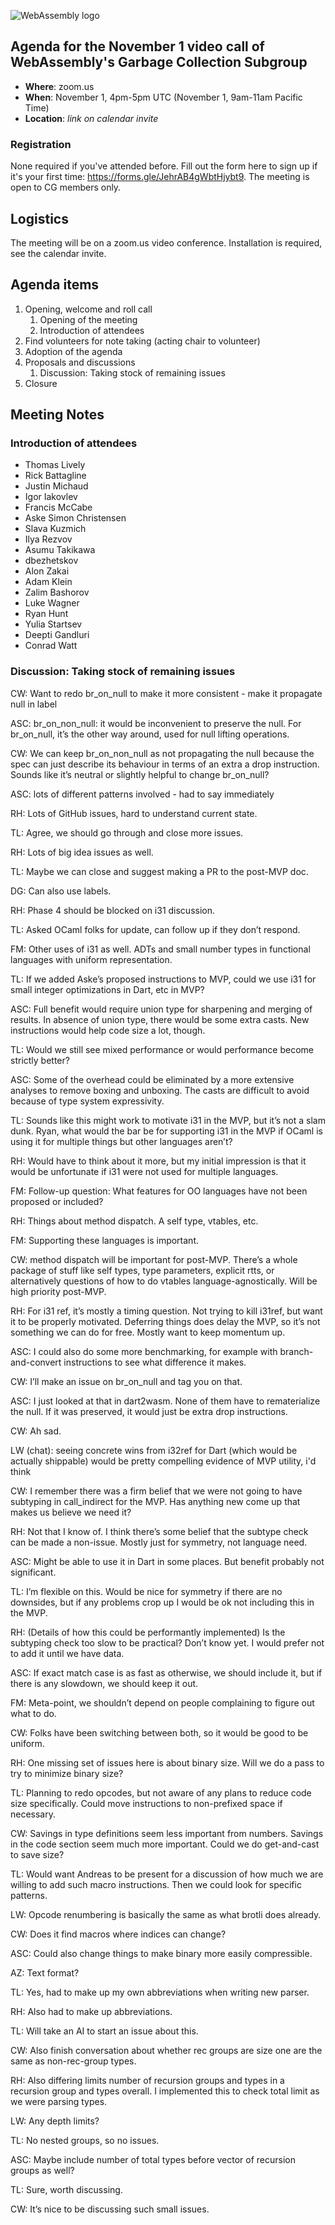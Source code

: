 ![WebAssembly logo](/images/WebAssembly.png)

## Agenda for the November 1 video call of WebAssembly's Garbage Collection Subgroup

- **Where**: zoom.us
- **When**: November 1, 4pm-5pm UTC (November 1, 9am-11am Pacific Time)
- **Location**: *link on calendar invite*

### Registration

None required if you've attended before. Fill out the form here to sign up if
it's your first time: https://forms.gle/JehrAB4gWbtHjybt9. The meeting is open
to CG members only.

## Logistics

The meeting will be on a zoom.us video conference.
Installation is required, see the calendar invite.

## Agenda items

1. Opening, welcome and roll call
    1. Opening of the meeting
    1. Introduction of attendees
1. Find volunteers for note taking (acting chair to volunteer)
1. Adoption of the agenda
1. Proposals and discussions
    1. Discussion: Taking stock of remaining issues
1. Closure

## Meeting Notes

### Introduction of attendees

- Thomas Lively
- Rick Battagline
- Justin Michaud
- Igor Iakovlev
- Francis McCabe
- Aske Simon Christensen
- Slava Kuzmich
- Ilya Rezvov
- Asumu Takikawa
- dbezhetskov
- Alon Zakai
- Adam Klein
- Zalim Bashorov
- Luke Wagner
- Ryan Hunt
- Yulia Startsev
- Deepti Gandluri
- Conrad Watt

### Discussion: Taking stock of remaining issues

CW: Want to redo br_on_null to make it more consistent - make it propagate null in label

ASC: br_on_non_null: it would be inconvenient to preserve the null. For br_on_null, it’s the other way around, used for null lifting operations. 

CW: We can keep br_on_non_null as not propagating the null because the spec can just describe its behaviour in terms of an extra a drop instruction. Sounds like it’s neutral or slightly helpful to change br_on_null?

ASC: lots of different patterns involved - had to say immediately

RH: Lots of GitHub issues, hard to understand current state.

TL: Agree, we should go through and close more issues.

RH: Lots of big idea issues as well.

TL: Maybe we can close and suggest making a PR to the post-MVP doc.

DG: Can also use labels.

RH: Phase 4 should be blocked on i31 discussion.

TL: Asked OCaml folks for update, can follow up if they don’t respond.

FM: Other uses of i31 as well. ADTs and small number types in functional languages with uniform representation.

TL: If we added Aske’s proposed instructions to MVP, could we use i31 for small integer optimizations in Dart, etc in MVP?

ASC: Full benefit would require union type for sharpening and merging of results. In absence of union type, there would be some extra casts. New instructions would help code size a lot, though.

TL: Would we still see mixed performance or would performance become strictly better?

ASC: Some of the overhead could be eliminated by a more extensive analyses to remove boxing and unboxing. The casts are difficult to avoid because of type system expressivity.

TL: Sounds like this might work to motivate i31 in the MVP, but it’s not a slam dunk. Ryan, what would the bar be for supporting i31 in the MVP if OCaml is using it for multiple things but other languages aren’t?

RH: Would have to think about it more, but my initial impression is that it would be unfortunate if i31 were not used for multiple languages.

FM: Follow-up question: What features for OO languages have not been proposed or included?

RH: Things about method dispatch. A self type, vtables, etc.

FM: Supporting these languages is important. 

CW: method dispatch will be important for post-MVP. There’s a whole package of stuff like self types, type parameters, explicit rtts, or alternatively questions of how to do vtables language-agnostically. Will be high priority post-MVP.

RH: For i31 ref, it’s mostly a timing question. Not trying to kill i31ref, but want it to be properly motivated. Deferring things does delay the MVP, so it’s not something we can do for free. Mostly want to keep momentum up.

ASC: I could also do some more benchmarking, for example with branch-and-convert instructions to see what difference it makes.

CW: I’ll make an issue on br_on_null and tag you on that.

ASC: I just looked at that in dart2wasm. None of them have to rematerialize the null. If it was preserved, it would just be extra drop instructions.

CW: Ah sad.

LW (chat): seeing concrete wins from i32ref for Dart (which would be actually shippable) would be pretty compelling evidence of MVP utility, i'd think

CW: I remember there was a firm belief that we were not going to have subtyping in call_indirect for the MVP. Has anything new come up that makes us believe we need it?

RH: Not that I know of. I think there’s some belief that the subtype check can be made a non-issue. Mostly just for symmetry, not language need.

ASC: Might be able to use it in Dart in some places. But benefit probably not significant.

TL: I’m flexible on this. Would be nice for symmetry if there are no downsides, but if any problems crop up I would be ok not including this in the MVP.

RH: (Details of how this could be performantly implemented) Is the subtyping check too slow to be practical? Don’t know yet. I would prefer not to add it until we have data.

ASC: If exact match case is as fast as otherwise, we should include it, but if there is any slowdown, we should keep it out.

FM: Meta-point, we shouldn’t depend on people complaining to figure out what to do.

CW: Folks have been switching between both, so it would be good to be uniform.

RH: One missing set of issues here is about binary size. Will we do a pass to try to minimize binary size?

TL: Planning to redo opcodes, but not aware of any plans to reduce code size specifically. Could move instructions to non-prefixed space if necessary.

CW: Savings in type definitions seem less important from numbers. Savings in the code section seem much more important. Could we do get-and-cast to save size?

TL: Would want Andreas to be present for a discussion of how much we are willing to add such macro instructions. Then we could look for specific patterns.

LW: Opcode renumbering is basically the same as what brotli does already.

CW: Does it find macros where indices can change?

ASC: Could also change things to make binary more easily compressible.

AZ: Text format?

TL: Yes, had to make up my own abbreviations when writing new parser.

RH: Also had to make up abbreviations.

TL: Will take an AI to start an issue about this.

CW: Also finish conversation about whether rec groups are size one are the same as non-rec-group types.

RH: Also differing limits number of recursion groups and types in a recursion group and types overall. I implemented this to check total limit as we were parsing types.

LW: Any depth limits?

TL: No nested groups, so no issues.

ASC: Maybe include number of total types before vector of recursion groups as well?

TL: Sure, worth discussing.

CW: It’s nice to be discussing such small issues.

